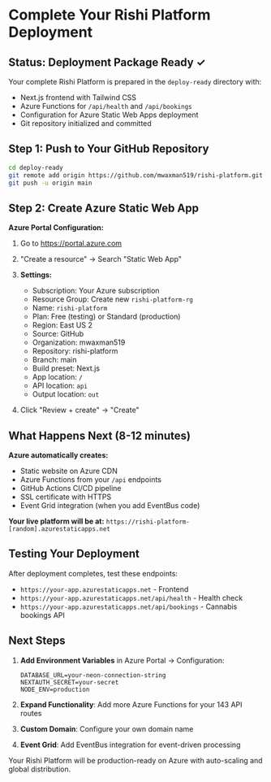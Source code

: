 # Complete Your Rishi Platform Deployment

## Status: Deployment Package Ready ✓

Your complete Rishi Platform is prepared in the `deploy-ready` directory with:
- Next.js frontend with Tailwind CSS
- Azure Functions for `/api/health` and `/api/bookings` 
- Configuration for Azure Static Web Apps deployment
- Git repository initialized and committed

## Step 1: Push to Your GitHub Repository

```bash
cd deploy-ready
git remote add origin https://github.com/mwaxman519/rishi-platform.git
git push -u origin main
```

## Step 2: Create Azure Static Web App

**Azure Portal Configuration:**
1. Go to https://portal.azure.com
2. "Create a resource" → Search "Static Web App"
3. **Settings:**
   - Subscription: Your Azure subscription
   - Resource Group: Create new `rishi-platform-rg`
   - Name: `rishi-platform`
   - Plan: Free (testing) or Standard (production)
   - Region: East US 2
   - Source: GitHub
   - Organization: mwaxman519
   - Repository: rishi-platform
   - Branch: main
   - Build preset: Next.js
   - App location: `/`
   - API location: `api`
   - Output location: `out`

4. Click "Review + create" → "Create"

## What Happens Next (8-12 minutes)

**Azure automatically creates:**
- Static website on Azure CDN
- Azure Functions from your `/api` endpoints
- GitHub Actions CI/CD pipeline
- SSL certificate with HTTPS
- Event Grid integration (when you add EventBus code)

**Your live platform will be at:**
`https://rishi-platform-[random].azurestaticapps.net`

## Testing Your Deployment

After deployment completes, test these endpoints:
- `https://your-app.azurestaticapps.net` - Frontend
- `https://your-app.azurestaticapps.net/api/health` - Health check
- `https://your-app.azurestaticapps.net/api/bookings` - Cannabis bookings API

## Next Steps

1. **Add Environment Variables** in Azure Portal → Configuration:
   ```
   DATABASE_URL=your-neon-connection-string
   NEXTAUTH_SECRET=your-secret
   NODE_ENV=production
   ```

2. **Expand Functionality**: Add more Azure Functions for your 143 API routes
3. **Custom Domain**: Configure your own domain name
4. **Event Grid**: Add EventBus integration for event-driven processing

Your Rishi Platform will be production-ready on Azure with auto-scaling and global distribution.